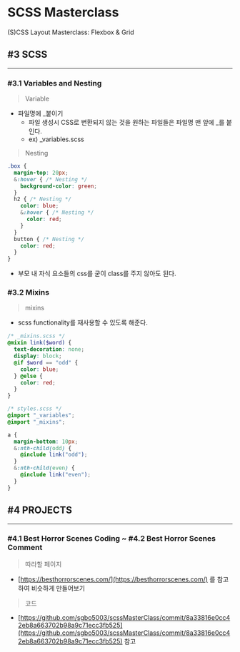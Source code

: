 # SCSS Masterclass

(S)CSS Layout Masterclass: Flexbox & Grid

## #3 SCSS
-------------

### #3.1 Variables and Nesting

> Variable
> 
- 파일명에 _붙이기
    - 파일 생성시 CSS로 변환되지 않는 것을 원하는 파일들은 파일명 맨 앞에 _를 붙인다.
    - ex) _variables.scss

> Nesting
> 

```css
.box {
  margin-top: 20px;
  &:hover { /* Nesting */
    background-color: green;
  }
  h2 { /* Nesting */
    color: blue;
    &:hover { /* Nesting */
      color: red;
    }
  }
  button { /* Nesting */
    color: red;
  }
}
```

- 부모 내 자식 요소들의 css를 굳이 class를 주지 않아도 된다.

### #3.2 Mixins

> mixins
> 
- scss functionality를 재사용할 수 있도록 해준다.

```scss
/* _mixins.scss */
@mixin link($word) {
  text-decoration: none;
  display: block;
  @if $word == "odd" {
    color: blue;
  } @else {
    color: red;
  }
}

/* styles.scss */
@import "_variables";
@import "_mixins";

a {
  margin-bottom: 10px;
  &:nth-child(odd) {
    @include link("odd");
  }
  &:nth-child(even) {
    @include link("even");
  }
}
```

## #4 PROJECTS
-------------

### #4.1 Best Horror Scenes Coding ~ #4.2 Best Horror Scenes Comment


> 따라할 페이지
> 
- [https://besthorrorscenes.com/](https://besthorrorscenes.com/) 를 참고하여 비슷하게 만들어보기

> 코드
> 
- [https://github.com/sgbo5003/scssMasterClass/commit/8a33816e0cc42eb8a663702b98a9c71ecc3fb525](https://github.com/sgbo5003/scssMasterClass/commit/8a33816e0cc42eb8a663702b98a9c71ecc3fb525) 참고




